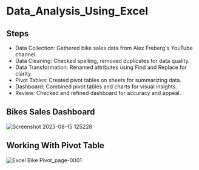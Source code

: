 # Data_Analysis_Using_Excel
## Steps 

- Data Collection: Gathered bike sales data from Alex Freberg's YouTube channel.
- Data Cleaning: Checked spelling, removed duplicates for data quality.
- Data Transformation: Renamed attributes using Find and Replace for clarity.
- Pivot Tables: Created pivot tables on sheets for summarizing data.
- Dashboard: Combined pivot tables and charts for visual insights.
- Review: Checked and refined dashboard for accuracy and appeal.

## Bikes Sales Dashboard

![Screenshot 2023-08-15 125228](https://github.com/nidhiy7/Kaggle_Data_Files/assets/80893000/a231bd68-b93e-4bf5-a465-a90d7f34bd1d)

## Working With Pivot Table

![Excel Bike Pivot_page-0001](https://github.com/nidhiy7/Data_Analysis_Using_Excel/assets/80893000/b42ada46-8e75-4ac0-88f3-d1360b87d091)

